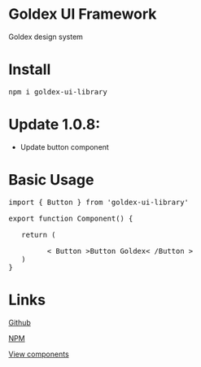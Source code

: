 # Goldex UI Framework

Goldex design system

# Install

<pre>
npm i goldex-ui-library
</pre>

# Update 1.0.8:

- Update button component

# Basic Usage

<pre>
import { Button } from 'goldex-ui-library'

export function Component() {
     
   return (
       
         < Button >Button Goldex< /Button > 
   )  
}
</pre>

# Links

<div>
<p>
<a href='https://github.com/RAVKdeveloper/GoldexUILibrary' target='_blank'>Github</a>
</p>
<p>
<a href='https://www.npmjs.com/package/goldex-ui-library?activeTab=readme' target='_blank'>NPM</a>
</p>
<p>
<a href='https://65fc19e68da4a5d17254f986-dgicjtdmso.chromatic.com/' target='_blank'>View components</a>
</p>
</div>

